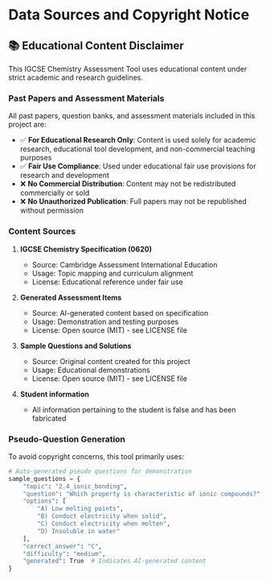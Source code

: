 # Data Sources and Copyright Notice

## 📚 **Educational Content Disclaimer**

This IGCSE Chemistry Assessment Tool uses educational content under strict academic and research guidelines.

### **Past Papers and Assessment Materials**

All past papers, question banks, and assessment materials included in this project are:

- ✅ **For Educational Research Only**: Content is used solely for academic research, educational tool development, and non-commercial teaching purposes
- ✅ **Fair Use Compliance**: Used under educational fair use provisions for research and development
- ❌ **No Commercial Distribution**: Content may not be redistributed commercially or sold
- ❌ **No Unauthorized Publication**: Full papers may not be republished without permission

### **Content Sources**

1. **IGCSE Chemistry Specification (0620)**
   - Source: Cambridge Assessment International Education
   - Usage: Topic mapping and curriculum alignment
   - License: Educational reference under fair use

2. **Generated Assessment Items**
   - Source: AI-generated content based on specification
   - Usage: Demonstration and testing purposes
   - License: Open source (MIT) - see LICENSE file

3. **Sample Questions and Solutions**
   - Source: Original content created for this project
   - Usage: Educational demonstrations
   - License: Open source (MIT) - see LICENSE file

4. **Student information**
   - All information pertaining to the student is false and has been fabricated

### **Pseudo-Question Generation**

To avoid copyright concerns, this tool primarily uses:

```python
# Auto-generated pseudo questions for demonstration
sample_questions = {
    "topic": "2.4_ionic_bonding",
    "question": "Which property is characteristic of ionic compounds?",
    "options": [
        "A) Low melting points",
        "B) Conduct electricity when solid", 
        "C) Conduct electricity when molten",
        "D) Insoluble in water"
    ],
    "correct_answer": "C",
    "difficulty": "medium",
    "generated": True  # Indicates AI-generated content
}